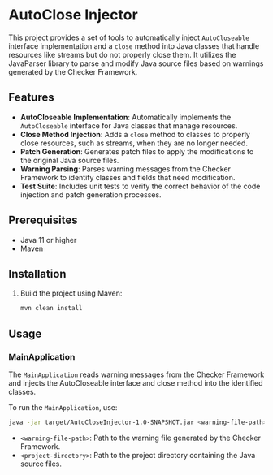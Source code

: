 # AutoClose Injector

This project provides a set of tools to automatically inject `AutoCloseable` interface implementation and a `close` method into Java classes that handle resources like streams but do not properly close them. It utilizes the JavaParser library to parse and modify Java source files based on warnings generated by the Checker Framework.

## Features

- **AutoCloseable Implementation**: Automatically implements the `AutoCloseable` interface for Java classes that manage resources.
- **Close Method Injection**: Adds a `close` method to classes to properly close resources, such as streams, when they are no longer needed.
- **Patch Generation**: Generates patch files to apply the modifications to the original Java source files.
- **Warning Parsing**: Parses warning messages from the Checker Framework to identify classes and fields that need modification.
- **Test Suite**: Includes unit tests to verify the correct behavior of the code injection and patch generation processes.

## Prerequisites

- Java 11 or higher
- Maven

## Installation

1. Build the project using Maven:
    ```bash
    mvn clean install
    ```

## Usage
### MainApplication
The `MainApplication` reads warning messages from the Checker Framework and injects the AutoCloseable interface and close method into the identified classes.

To run the `MainApplication`, use:
```bash
java -jar target/AutoCloseInjector-1.0-SNAPSHOT.jar <warning-file-path> <project-directory>
```

- `<warning-file-path>`: Path to the warning file generated by the Checker Framework.
- `<project-directory>`: Path to the project directory containing the Java source files.
